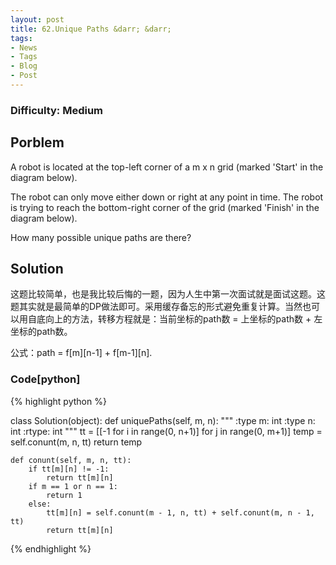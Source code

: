 ```yaml
---
layout: post
title: 62.Unique Paths &darr; &darr;
tags:
- News
- Tags
- Blog
- Post
---
```


### Difficulty: Medium

## Porblem

A robot is located at the top-left corner of a m x n grid (marked 'Start' in the diagram below).

The robot can only move either down or right at any point in time. The robot is trying to reach the bottom-right corner of the grid (marked 'Finish' in the diagram below).

How many possible unique paths are there?

## Solution


这题比较简单，也是我比较后悔的一题，因为人生中第一次面试就是面试这题。这题其实就是最简单的DP做法即可。采用缓存备忘的形式避免重复计算。当然也可以用自底向上的方法，转移方程就是：当前坐标的path数 = 上坐标的path数 + 左坐标的path数。

公式：path = f[m][n-1] + f[m-1][n].


### Code[python]

{% highlight python %}

class Solution(object):
    def uniquePaths(self, m, n):
        """
        :type m: int
        :type n: int
        :rtype: int
        """
        tt = [[-1 for i in range(0, n+1)] for j in range(0, m+1)]
        temp = self.conunt(m, n, tt)
        return temp
        
    def conunt(self, m, n, tt):
        if tt[m][n] != -1:
            return tt[m][n]
        if m == 1 or n == 1:
            return 1
        else:
            tt[m][n] = self.conunt(m - 1, n, tt) + self.conunt(m, n - 1, tt)
            return tt[m][n]
{% endhighlight %}
